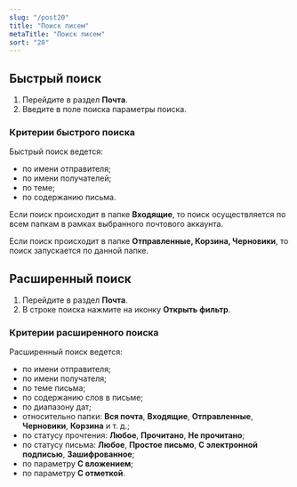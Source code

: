 ```yaml
---
slug: "/post20"
title: "Поиск писем"
metaTitle: "Поиск писем"
sort: "20"
---
```


## Быстрый поиск   

1. Перейдите в раздел **Почта**.  
2. Введите в поле поиска параметры поиска.  

### Критерии быстрого поиска  

Быстрый поиск ведется:  

- по имени отправителя;  
- по имени получателей;  
- по теме;  
- по содержанию письма.    

Если поиск происходит в папке **Входящие**, то поиск осуществляется по всем папкам в рамках выбранного почтового аккаунта.    

Если поиск происходит в папке **Отправленные, Корзина, Черновики**, то поиск запускается по данной папке.  

## Расширенный поиск  

1. Перейдите в раздел **Почта**.  
2. В строке поиска нажмите на иконку **Открыть фильтр**.  

### Критерии расширенного поиска  

Расширенный поиск ведется:  

- по имени отправителя;  
- по имени получателя;  
- по теме письма;  
- по содержанию слов в письме;  
- по диапазону дат;  
- относительно папки: **Вся почта**, **Входящие**, **Отправленные**, **Черновики**, **Корзина** и т. д.;  
- по статусу прочтения: **Любое**, **Прочитано**, **Не прочитано**;  
- по статусу письма: **Любое**, **Простое письмо**, **С электронной подписью**, **Зашифрованное**;  
- по параметру **С вложением**;
- по параметру **С отметкой**.